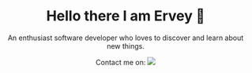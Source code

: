 <h1 align='center'>
  Hello there I am Ervey 👋
</h1>

<p align='center'>
  An enthusiast software developer who loves to discover and learn about new things.
</p>

<p align='center'>
  Contact me on: 
  <a href="https://www.linkedin.com/in/emontes22/">
    <img src="https://img.shields.io/badge/linkedin-%230077B5.svg?&style=for-the-badge&logo=linkedin&logoColor=white"/>
  </a>
</p>
